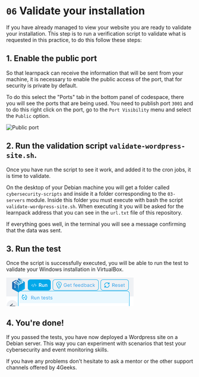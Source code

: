 # `06` Validate your installation

If you have already managed to view your website you are ready to validate your installation. This step is to run a verification script to validate what is requested in this practice, to do this follow these steps:

## 1. Enable the public port

So that learnpack can receive the information that will be sent from your machine, it is necessary to enable the public access of the port, that for security is private by default.

To do this select the "Ports" tab in the bottom panel of codespace, there you will see the ports that are being used. You need to publish port `3001` and to do this right click on the port, go to the `Port Visibility` menu and select the `Public` option.

![Public port](../../.learn/assets/public-ports.png)

## 2. Run the validation script `validate-wordpress-site.sh`.

Once you have run the script to see it work, and added it to the cron jobs, it is time to validate.

On the desktop of your Debian machine you will get a folder called `cybersecurity-scripts` and inside it a folder corresponding to the `03-servers` module. Inside this folder you must execute with bash the script `validate-wordpress-site.sh`. When executing it you will be asked for the learnpack address that you can see in the `url.txt` file of this repository.

If everything goes well, in the terminal you will see a message confirming that the data was sent.

## 3. Run the test

Once the script is successfully executed, you will be able to run the test to validate your Windows installation in VirtualBox.

![Script Windows](../../.learn/assets/script-test.png)

## 4. You're done!

If you passed the tests, you have now deployed a Wordpress site on a Debian server. This way you can experiment with scenarios that test your cybersecurity and event monitoring skills.

If you have any problems don't hesitate to ask a mentor or the other support channels offered by 4Geeks.